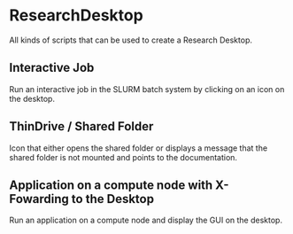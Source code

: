 # ResearchDesktop
All kinds of scripts that can be used to create a Research Desktop.

## Interactive Job
Run an interactive job in the SLURM batch system by clicking on an icon on the desktop.

## ThinDrive / Shared Folder
Icon that either opens the shared folder or displays a message that the shared folder is not mounted and points to the documentation.

## Application on a compute node with X-Fowarding to the Desktop
Run an application on a compute node and display the GUI on the desktop.